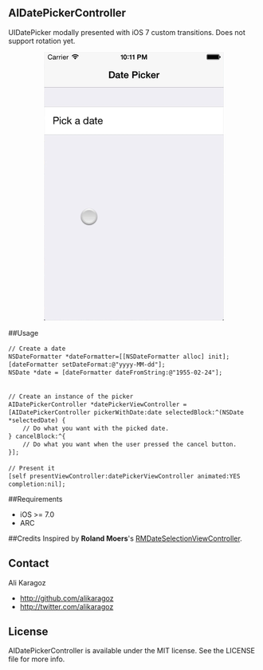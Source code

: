 AIDatePickerController
--------------------
UIDatePicker modally presented with iOS 7 custom transitions. Does not support rotation yet.

<p align="center"><img src="github-assets/aidatepickercontroller.gif"/></p>

##Usage

```objc
// Create a date
NSDateFormatter *dateFormatter=[[NSDateFormatter alloc] init];
[dateFormatter setDateFormat:@"yyyy-MM-dd"];
NSDate *date = [dateFormatter dateFromString:@"1955-02-24"];


// Create an instance of the picker
AIDatePickerController *datePickerViewController = [AIDatePickerController pickerWithDate:date selectedBlock:^(NSDate *selectedDate) {
    // Do what you want with the picked date.
} cancelBlock:^{
    // Do what you want when the user pressed the cancel button.
}];

// Present it
[self presentViewController:datePickerViewController animated:YES completion:nil];
```

##Requirements
- iOS >= 7.0
- ARC

##Credits
Inspired by **Roland Moers**'s [RMDateSelectionViewController](https://github.com/CooperRS/RMDateSelectionViewController).

## Contact

Ali Karagoz
- http://github.com/alikaragoz
- http://twitter.com/alikaragoz

## License

AIDatePickerController is available under the MIT license. See the LICENSE file for more info.
